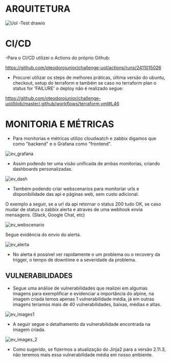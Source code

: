 # ARQUITETURA

![Uol -Test drawio](https://user-images.githubusercontent.com/105077314/171049097-c8d67f15-3b8e-4445-be53-33219c57af87.png)

# CI/CD
-Para o CI/CD utilizei o Actions do próprio Github:

 https://github.com/oteodorojunior/challenge-uol/actions/runs/2411015026

- Procurei utilizar os steps de melhores práticas, última versão do ubuntu, checkout, setup do terraform e também se caso no terraform plan o status for 'FAILURE' o deploy não é realizado segue:

https://github.com/oteodorojunior/challenge-uol/blob/master/.github/workflows/terraform.yml#L46

# MONITORIA E MÉTRICAS
- Para monitorias e métricas utilizo cloudwatch e zabbix digamos que como "backend" e o Grafana como "frontend".

![ev_grafana](https://user-images.githubusercontent.com/42479203/120553431-dd651280-c3ce-11eb-8d2c-9ba394c14a15.jpeg)

- Assim podendo ter uma visão unificada de ambas monitorias, criando dashboards personalizadas.

![ev_dash](https://user-images.githubusercontent.com/42479203/120553781-4ba9d500-c3cf-11eb-9ad9-defbf7cb22a8.jpeg)

- Também podendo criar webscenarios para monitoriar urls e disponibilidade das api e páginas web, sem custo adicional.

O exemplo a seguir, se a url da api retornar o status 200 tudo OK, se caso mudar de status o zabbix alerta e atraves de uma webhook envia mensagens. (Slack, Google Chat, etc)

![ev_webscenario](https://user-images.githubusercontent.com/42479203/120554083-b4914d00-c3cf-11eb-82c5-89e2eaa797e7.jpeg)

Segue evidência do envio do alerta.

![ev_alerta](https://user-images.githubusercontent.com/42479203/120554370-0a65f500-c3d0-11eb-8ecc-aab14d9c216d.jpeg)

- No alerta é possível ver rapidamente o um problema ou o recovery da trigger, o tempo de downtime e a severidade da problema.

## VULNERABILIDADES

- Segue uma análise de vulnerabilidades que realizei em algumas imagens para exemplificar e evidenciar a importância do alpine, na imagem criada temos apenas 1 vulnerabilidade média, já em outras imagens teriamos mais de 40 vulnerabilidades, baixas, médias e altas.

![ev_images1](https://user-images.githubusercontent.com/42479203/120828597-16b69300-c533-11eb-9378-4c9aa829704e.png)

- A seguir segue o detalhamento da vulnerabilidade encontrada na imagem criada.

![ev_images_2](https://user-images.githubusercontent.com/42479203/120828701-377ee880-c533-11eb-932d-41424cf25331.png)

- Como sugerido, se fizermos a atualização do Jinja2 para a versão 2.11.3, não teremos mais essa vulnerabilidade média em nosso ambiente.

